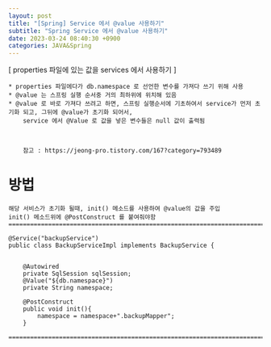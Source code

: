 ```yaml
---
layout: post
title: "[Spring] Service 에서 @value 사용하기"
subtitle: "Spring Service 에서 @value 사용하기"
date: 2023-03-24 08:40:30 +0900
categories: JAVA&Spring
---
```

[ properties 파일에 있는 값을 services 에서 사용하기 ]

	* properties 파일에다가 db.namespace 로 선언한 변수를 가져다 쓰기 위해 사용
	* @value 는 스프링 실행 순서중 거의 최하위에 위치해 있음
	* @value 로 바로 가져다 쓰려고 하면, 스프링 실행순서에 기초하여서 service가 먼저 초기화 되고, 그뒤에 @value가 초기화 되어서,
		service 에서 @Value 로 값을 넣은 변수들은 null 값이 출력됨
	


		참고 : https://jeong-pro.tistory.com/167?category=793489
	

# 방법
	
		
	해당 서비스가 초기화 될때, init() 메소드를 사용하여 @value의 값을 주입
	init() 메소드위에 @PostConstruct 를 붙여줘야함		
	=====================================================================================================================================================

	@Service("backupService")
	public class BackupServiceImpl implements BackupService {


		@Autowired
		private SqlSession sqlSession;
		@Value("${db.namespace}")
		private String namespace;

		@PostConstruct
		public void init(){
			namespace = namespace+".backupMapper";
		}

	=====================================================================================================================================================                                                                                                                                                                                                                                                                                                                                                                                                                                                                                                                                                                                                                                                                                                                                                                                                                                                                                                                                                                                
